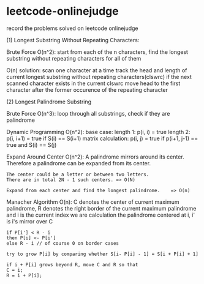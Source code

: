 leetcode-onlinejudge
====================
record the problems solved on leetcode onlinejudge

(1) Longest Substring Without Repeating Characters:

Brute Force O(n^2): start from each of the n characters, find the longest substring without repeating characters for all of them

O(n) solution:          scan one character at a time
                        track the head and length of current longest substring without repeating characters(clswrc)
                        if the next scanned character exists in the current clswrc
                        move head to the first character after the former occurence of the repeating character

(2) Longest Palindrome Substring

Brute Force O(n^3): loop through all substrings, check if they are palindrome

Dynamic Programming O(n^2):
    base case:
        length 1: p(i, i) = true
        length 2: p(i, i+1) = true if S(i) == S(i+1)
    matrix calculation:
        p(i, j) = true if p(i+1, j-1) == true and S(i) == S(j)

Expand Around Center O(n^2):
    A palindrome mirrors around its center.
	Therefore a palindrome can be expanded from its center.

	The center could be a letter or between two letters.
	There are in total 2N - 1 such centers.	=> O(N)

	Expand from each center and find the longest palindrome.	=> O(n)
Manacher Algorithm O(n):
    C denotes the center of current maximum palindrome, R denotes the right border of the current maximum palindrome
    and i is the current index we are calculation the palindrome centered at i, i' is i's mirror over C

    if P[i'] < R - i
    then P[i] <- P[i']
    else R - i // of course 0 on border cases

    try to grow P[i] by comparing whether S[i- P[i] - 1] = S[i + P[i] + 1]

    if i + P[i] grows beyond R, move C and R so that
    C = i;
    R = i + P[i];
